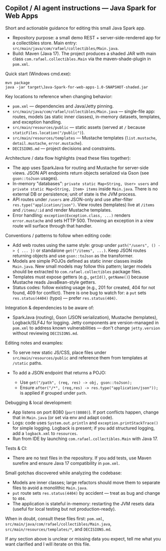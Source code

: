 ## Copilot / AI agent instructions — Java Spark for Web Apps

Short and actionable guidance for editing this small Java Spark app.

- Repository purpose: a small demo REST + server-side-rendered app for a collectibles store. Main entry: `src/main/java/com/rafael/collectibles/Main.java`.
- Build: Maven (Java 17). The project produces a shaded JAR with main class `com.rafael.collectibles.Main` via the maven-shade-plugin in `pom.xml`.

Quick start (Windows cmd.exe):

```
mvn package
java -jar target\Java-Spark-for-web-apps-1.0-SNAPSHOT-shaded.jar
```

Key locations to reference when changing behavior:
- `pom.xml` — dependencies and Java/Jetty pinning.
- `src/main/java/com/rafael/collectibles/Main.java` — single-file app: routes, models (as static inner classes), in-memory datasets, templates, and exception handling.
- `src/main/resources/public` — static assets (served at `/` because `staticFiles.location("/public")`).
- `src/main/resources/templates` — Mustache templates (`list.mustache`, `detail.mustache`, `error.mustache`).
- `DECISIONS.md` — project decisions and constraints.

Architecture / data flow highlights (read these files together):
- The app uses SparkJava for routing and Mustache for server-side views. JSON API endpoints return objects serialized via Gson (see `gson::toJson` usages).
- In-memory "databases": `private static Map<String, User> users` and `private static Map<String, Item> items` inside `Main.java`. There is no external DB or persistence; unit of state is the JVM process.
- API routes under `/users` are JSON-only and use after-filter `res.type("application/json")`. View routes (templates) live at `/items` and `/items/:id` and render Mustache templates.
- Error handling: `exception(Exception.class, ...)` renders `error.mustache` and sets HTTP 500. Throwing an exception in a view route will surface through that handler.

Conventions / patterns to follow when editing code:
- Add web routes using the same style: group under `path("/users", () -> { ... })` or standalone `get("/items", ...)`. Keep JSON routes returning objects and use `gson::toJson` as the transformer.
- Models are simple POJOs defined as static inner classes inside `Main.java`. New small models may follow this pattern; larger models should be extracted to `com.rafael.collectibles` package files.
- Templates must expose getters (e.g., `getId()`, `getName()`) because Mustache reads JavaBean-style getters.
- Status codes: follow existing usage (e.g., 201 for created, 404 for not found, 409 for conflict). There is one bug to watch for: a `put` sets `res.status(4404)` (typo) — prefer `res.status(404)`.

Integration & dependencies to be aware of:
- SparkJava (routing), Gson (JSON serialization), Mustache (templates), Logback/SLF4J for logging. Jetty components are version-managed in `pom.xml` to address known vulnerabilities — don't change `jetty.version` without reviewing `DECISIONS.md`.

Editing notes and examples:
- To serve new static JS/CSS, place files under `src/main/resources/public` and reference them from templates at `/static` paths.
- To add a JSON endpoint that returns a POJO:

  - Use `get("/path", (req, res) -> obj, gson::toJson);`
  - Ensure `after("/*", (req,res) -> res.type("application/json"));` is applied if grouped under `path`.

Debugging & local development:
- App listens on port 8080 (`port(8080)`). If port conflicts happen, change that in `Main.java` (or set via env and adapt code).
- Logs: code uses `System.out.println` and `exception.printStackTrace()` for simple logging. Logback is present; if you add structured logging, add a `logback.xml` to `resources`.
- Run from IDE by launching `com.rafael.collectibles.Main` with Java 17.

Tests & CI:
- There are no test files in the repository. If you add tests, use Maven surefire and ensure Java 17 compatibility in `pom.xml`.

Small gotchas discovered while analyzing the codebase:
- Models are inner classes; large refactors should move them to separate files to avoid a monolithic `Main.java`.
- `put` route sets `res.status(4404)` by accident — treat as bug and change to `404`.
- The application is stateful in-memory: restarting the JVM resets data (useful for local testing but not production-ready).

When in doubt, consult these files first: `pom.xml`, `src/main/java/com/rafael/collectibles/Main.java`, `src/main/resources/templates/*`, and `DECISIONS.md`.

If any section above is unclear or missing data you expect, tell me what you want clarified and I will iterate on this file.
